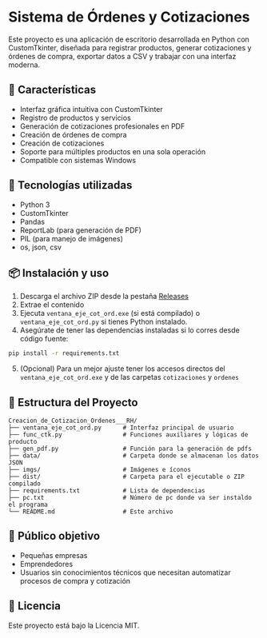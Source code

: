 # Sistema de Órdenes y Cotizaciones

Este proyecto es una aplicación de escritorio desarrollada en Python con CustomTkinter, diseñada para registrar productos, generar cotizaciones y órdenes de compra, exportar datos a CSV y trabajar con una interfaz moderna.

## 🧩 Características
- Interfaz gráfica intuitiva con CustomTkinter
- Registro de productos y servicios
- Generación de cotizaciones profesionales en PDF
- Creación de órdenes de compra
- Creación de cotizaciones
- Soporte para múltiples productos en una sola operación
- Compatible con sistemas Windows

## 🚀 Tecnologías utilizadas
- Python 3
- CustomTkinter
- Pandas
- ReportLab (para generación de PDF)
- PIL (para manejo de imágenes)
- os, json, csv

## 📦 Instalación y uso

1. Descarga el archivo ZIP desde la pestaña [Releases](https://github.com/Migui173/Creacion_de_Cotizacion_Ordenes___RH/releases)
2. Extrae el contenido
3. Ejecuta `ventana_eje_cot_ord.exe` (si está compilado) o `ventana_eje_cot_ord.py` si tienes Python instalado.
4. Asegúrate de tener las dependencias instaladas si lo corres desde código fuente:

```bash
pip install -r requirements.txt
```
5. (Opcional) Para un mejor ajuste tener los accesos directos del `ventana_eje_cot_ord.exe` y de las carpetas `cotizaciones` y `ordenes`

## 📁 Estructura del Proyecto

```
Creacion_de_Cotizacion_Ordenes___RH/
├── ventana_eje_cot_ord.py      # Interfaz principal de usuario
├── func_ctk.py                 # Funciones auxiliares y lógicas de producto
├── gen_pdf.py                  # Función para la generación de pdfs
├── data/                       # Carpeta donde se almacenan los datos JSON
├── imgs/                       # Imágenes e íconos
├── dist/                       # Carpeta para el ejecutable o ZIP compilado
├── requirements.txt            # Lista de dependencias
├── pc.txt                      # Número de pc donde va ser instaldo el programa
└── README.md                   # Este archivo
```

## 👥 Público objetivo
- Pequeñas empresas
- Emprendedores
- Usuarios sin conocimientos técnicos que necesitan automatizar procesos de compra y cotización

## 📃 Licencia
Este proyecto está bajo la Licencia MIT.

